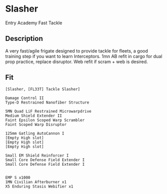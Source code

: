 # Slasher

Entry Academy Fast Tackle

## Description

A very fast/agile frigate designed to provide tackle for fleets, a good training step if you want to learn Interceptors. 1mn AB refit in cargo for dual prop practice, replace disruptor. Web refit if scram + web is desired.

## Fit

```
[Slasher, [FL33T] Tackle Slasher]

Damage Control II
Type-D Restrained Nanofiber Structure

5MN Quad LiF Restrained Microwarpdrive
Medium Shield Extender II
Faint Epsilon Scoped Warp Scrambler
Faint Scoped Warp Disruptor

125mm Gatling AutoCannon I
[Empty High slot]
[Empty High slot]
[Empty High slot]

Small EM Shield Reinforcer I
Small Core Defense Field Extender I
Small Core Defense Field Extender I


EMP S x1000
1MN Civilian Afterburner x1
X5 Enduring Stasis Webifier x1
```
